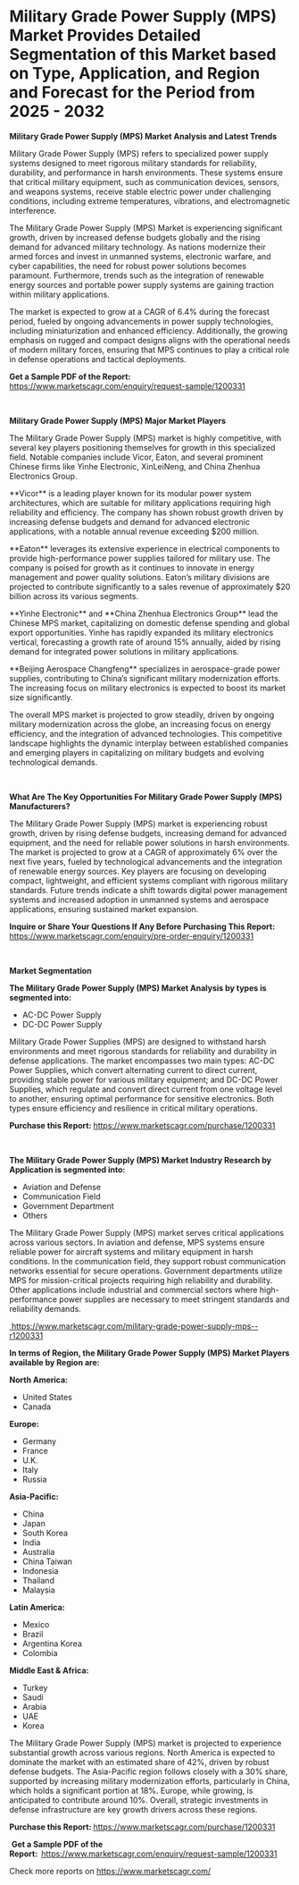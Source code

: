 <p><h1>Military Grade Power Supply (MPS) Market Provides Detailed Segmentation of this Market based on Type, Application, and Region and Forecast for the Period from 2025 - 2032</h1></p><p><strong>Military Grade Power Supply (MPS) Market Analysis and Latest Trends</strong></p>
<p><p>Military Grade Power Supply (MPS) refers to specialized power supply systems designed to meet rigorous military standards for reliability, durability, and performance in harsh environments. These systems ensure that critical military equipment, such as communication devices, sensors, and weapons systems, receive stable electric power under challenging conditions, including extreme temperatures, vibrations, and electromagnetic interference.</p><p>The Military Grade Power Supply (MPS) Market is experiencing significant growth, driven by increased defense budgets globally and the rising demand for advanced military technology. As nations modernize their armed forces and invest in unmanned systems, electronic warfare, and cyber capabilities, the need for robust power solutions becomes paramount. Furthermore, trends such as the integration of renewable energy sources and portable power supply systems are gaining traction within military applications.</p><p>The market is expected to grow at a CAGR of 6.4% during the forecast period, fueled by ongoing advancements in power supply technologies, including miniaturization and enhanced efficiency. Additionally, the growing emphasis on rugged and compact designs aligns with the operational needs of modern military forces, ensuring that MPS continues to play a critical role in defense operations and tactical deployments.</p></p>
<p><strong>Get a Sample PDF of the Report:&nbsp;</strong> <a href="https://www.marketscagr.com/enquiry/request-sample/1200331?utm_campaign=3137&utm_medium=2&utm_source=Github&utm_content=ia&utm_term=07042025&utm_id=military-grade-power-supply-mps">https://www.marketscagr.com/enquiry/request-sample/1200331</a></p>
<p>&nbsp;</p>
<p><strong>Military Grade Power Supply (MPS) Major Market Players</strong></p>
<p><p>The Military Grade Power Supply (MPS) market is highly competitive, with several key players positioning themselves for growth in this specialized field. Notable companies include Vicor, Eaton, and several prominent Chinese firms like Yinhe Electronic, XinLeiNeng, and China Zhenhua Electronics Group.</p><p>**Vicor** is a leading player known for its modular power system architectures, which are suitable for military applications requiring high reliability and efficiency. The company has shown robust growth driven by increasing defense budgets and demand for advanced electronic applications, with a notable annual revenue exceeding $200 million.</p><p>**Eaton** leverages its extensive experience in electrical components to provide high-performance power supplies tailored for military use. The company is poised for growth as it continues to innovate in energy management and power quality solutions. Eaton’s military divisions are projected to contribute significantly to a sales revenue of approximately $20 billion across its various segments.</p><p>**Yinhe Electronic** and **China Zhenhua Electronics Group** lead the Chinese MPS market, capitalizing on domestic defense spending and global export opportunities. Yinhe has rapidly expanded its military electronics vertical, forecasting a growth rate of around 15% annually, aided by rising demand for integrated power solutions in military applications.</p><p>**Beijing Aerospace Changfeng** specializes in aerospace-grade power supplies, contributing to China’s significant military modernization efforts. The increasing focus on military electronics is expected to boost its market size significantly.</p><p>The overall MPS market is projected to grow steadily, driven by ongoing military modernization across the globe, an increasing focus on energy efficiency, and the integration of advanced technologies. This competitive landscape highlights the dynamic interplay between established companies and emerging players in capitalizing on military budgets and evolving technological demands.</p></p>
<p>&nbsp;</p>
<p><strong>What Are The Key Opportunities For Military Grade Power Supply (MPS) Manufacturers?</strong></p>
<p><p>The Military Grade Power Supply (MPS) market is experiencing robust growth, driven by rising defense budgets, increasing demand for advanced equipment, and the need for reliable power solutions in harsh environments. The market is projected to grow at a CAGR of approximately 6% over the next five years, fueled by technological advancements and the integration of renewable energy sources. Key players are focusing on developing compact, lightweight, and efficient systems compliant with rigorous military standards. Future trends indicate a shift towards digital power management systems and increased adoption in unmanned systems and aerospace applications, ensuring sustained market expansion.</p></p>
<p><strong>Inquire or Share Your Questions If Any Before Purchasing This Report:</strong> <a href="https://www.marketscagr.com/enquiry/pre-order-enquiry/1200331?utm_campaign=3137&utm_medium=2&utm_source=Github&utm_content=ia&utm_term=07042025&utm_id=military-grade-power-supply-mps">https://www.marketscagr.com/enquiry/pre-order-enquiry/1200331</a></p>
<p>&nbsp;</p>
<p><strong>Market Segmentation</strong></p>
<p><strong>The Military Grade Power Supply (MPS) Market Analysis by types is segmented into:</strong></p>
<p><ul><li>AC-DC Power Supply</li><li>DC-DC Power Supply</li></ul></p>
<p><p>Military Grade Power Supplies (MPS) are designed to withstand harsh environments and meet rigorous standards for reliability and durability in defense applications. The market encompasses two main types: AC-DC Power Supplies, which convert alternating current to direct current, providing stable power for various military equipment; and DC-DC Power Supplies, which regulate and convert direct current from one voltage level to another, ensuring optimal performance for sensitive electronics. Both types ensure efficiency and resilience in critical military operations.</p></p>
<p><strong>Purchase this Report:&nbsp;</strong><a href="https://www.marketscagr.com/purchase/1200331?utm_campaign=3137&utm_medium=2&utm_source=Github&utm_content=ia&utm_term=07042025&utm_id=military-grade-power-supply-mps">https://www.marketscagr.com/purchase/1200331</a></p>
<p>&nbsp;</p>
<p><strong>The Military Grade Power Supply (MPS) Market Industry Research by Application is segmented into:</strong></p>
<p><ul><li>Aviation and Defense</li><li>Communication Field</li><li>Government Department</li><li>Others</li></ul></p>
<p><p>The Military Grade Power Supply (MPS) market serves critical applications across various sectors. In aviation and defense, MPS systems ensure reliable power for aircraft systems and military equipment in harsh conditions. In the communication field, they support robust communication networks essential for secure operations. Government departments utilize MPS for mission-critical projects requiring high reliability and durability. Other applications include industrial and commercial sectors where high-performance power supplies are necessary to meet stringent standards and reliability demands.</p></p>
<p><a href="https://www.marketscagr.com/military-grade-power-supply-mps--r1200331?utm_campaign=3137&utm_medium=2&utm_source=Github&utm_content=ia&utm_term=07042025&utm_id=military-grade-power-supply-mps">&nbsp;https://www.marketscagr.com/military-grade-power-supply-mps--r1200331</a></p>
<p><strong>In terms of Region, the Military Grade Power Supply (MPS) Market Players available by Region are:</strong></p>
<p>
    <p> <strong> North America: </strong>
        <ul>
            <li>United States</li>
            <li>Canada</li>
        </ul>
        </p> 
    <p> <strong> Europe: </strong>
        <ul>
            <li>Germany</li>
            <li>France</li>
            <li>U.K.</li>
            <li>Italy</li>
            <li>Russia</li>
        </ul>
        </p> 
    <p> <strong> Asia-Pacific: </strong>
        <ul>
            <li>China</li>
            <li>Japan</li>
            <li>South Korea</li>
            <li>India</li>
            <li>Australia</li>
            <li>China Taiwan</li>
            <li>Indonesia</li>
            <li>Thailand</li>
            <li>Malaysia</li>
        </ul>
        </p> 
    <p> <strong> Latin America: </strong>
        <ul>
            <li>Mexico</li>
            <li>Brazil</li>
            <li>Argentina Korea</li>
            <li>Colombia</li>
        </ul>
        </p> 
    <p> <strong> Middle East & Africa: </strong>
        <ul>
            <li>Turkey</li>
            <li>Saudi</li>
            <li>Arabia</li>
            <li>UAE</li>
            <li>Korea</li>
        </ul>
    </p>
    </p>
<p><p>The Military Grade Power Supply (MPS) market is projected to experience substantial growth across various regions. North America is expected to dominate the market with an estimated share of 42%, driven by robust defense budgets. The Asia-Pacific region follows closely with a 30% share, supported by increasing military modernization efforts, particularly in China, which holds a significant portion at 18%. Europe, while growing, is anticipated to contribute around 10%. Overall, strategic investments in defense infrastructure are key growth drivers across these regions.</p></p>
<p><strong>Purchase this Report: </strong><a href="https://www.marketscagr.com/purchase/1200331?utm_campaign=3137&utm_medium=2&utm_source=Github&utm_content=ia&utm_term=07042025&utm_id=military-grade-power-supply-mps">https://www.marketscagr.com/purchase/1200331</a></p>
<p>&nbsp;<strong>Get a Sample PDF of the Report:&nbsp;&nbsp;</strong><a href="https://www.marketscagr.com/enquiry/request-sample/1200331?utm_campaign=3137&utm_medium=2&utm_source=Github&utm_content=ia&utm_term=07042025&utm_id=military-grade-power-supply-mps">https://www.marketscagr.com/enquiry/request-sample/1200331</a></p>
<p><strong></strong></p>
<p>Check more reports on <a href="https://www.marketscagr.com/?utm_campaign=3137&utm_medium=2&utm_source=Github&utm_content=ia&utm_term=07042025&utm_id=military-grade-power-supply-mps">https://www.marketscagr.com/</a></p>